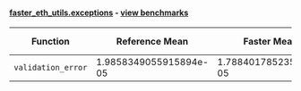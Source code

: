 #### [faster_eth_utils.exceptions](https://github.com/BobTheBuidler/faster-eth-utils/blob/strict-dunder-typing/faster_eth_utils/exceptions.py) - [view benchmarks](https://github.com/BobTheBuidler/faster-eth-utils/blob/strict-dunder-typing/benchmarks/test_exceptions_benchmarks.py)

| Function | Reference Mean | Faster Mean | % Change | Speedup (%) | x Faster | Faster |
|----------|---------------|-------------|----------|-------------|----------|--------|
| `validation_error` | 1.9858349055915894e-05 | 1.788401785235326e-05 | 9.94% | 11.04% | 1.11x | ✅ |
